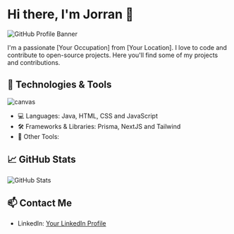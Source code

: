 # Hi there, I'm Jorran 👋

![GitHub Profile Banner]((https://media.licdn.com/dms/image/D4E16AQEHKew2d_WMwg/profile-displaybackgroundimage-shrink_350_1400/0/1684264426675?e=1699488000&v=beta&t=DsBH_Z0yJs_pQChhB7wd7TVcdppzhnHSjx3cC8vy7YM))

I'm a passionate [Your Occupation] from [Your Location]. I love to code and contribute to open-source projects. Here you'll find some of my projects and contributions.

## 🔧 Technologies & Tools
![canvas]()

- 💻 Languages: Java, HTML, CSS and JavaScript
- 🛠️ Frameworks & Libraries: Prisma, NextJS and Tailwind 
- 🚀 Other Tools: 

## 📈 GitHub Stats

![GitHub Stats](https://github-readme-stats.vercel.app/api?username=jorranMLGN&show_icons=true&theme=radical)

## 📫 Contact Me

- LinkedIn: [Your LinkedIn Profile]((https://www.linkedin.com/in/jorran-houkes-68b9b11a4))
